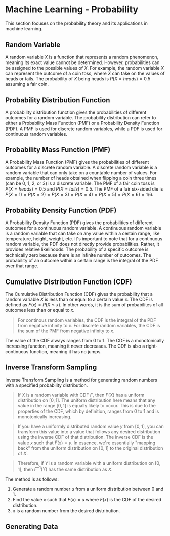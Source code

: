 # Machine Learning - Probability
This section focuses on the probability theory and its applications in machine learning.

## Random Variable
A random variable $X$ is a function that represents a random phenomenon, meaning its exact value cannot be determined. However, probabilities can be assigned to the possible values of $X$. For example, the random variable $X$ can represent the outcome of a coin toss, where $X$ can take on the values of heads or tails. The probability of $X$ being heads is $P(X = heads) = 0.5$ assuming a fair coin.

## Probability Distribution Function
A probability distribution function gives the probabilities of different outcomes for a random variable. The probability distribution can refer to either a Probability Mass Function (PMF) or a Probability Density Function (PDF). A PMF is used for discrete random variables, while a PDF is used for continuous random variables.

## Probability Mass Function (PMF)
A Probability Mass Function (PMF) gives the probabilities of different outcomes for a discrete random variable. A discrete random variable is a random variable that can only take on a countable number of values. For example, the number of heads obtained when flipping a coin three times (can be 0, 1, 2, or 3) is a discrete variable. The PMF of a fair coin toss is $P(X = heads) = 0.5$ and $P(X = tails) = 0.5$. The PMF of a fair six-sided die is $P(X = 1) = P(X = 2) = P(X = 3) = P(X = 4) = P(X = 5) = P(X = 6) = 1/6$.

## Probability Density Function (PDF)
A Probability Density Function (PDF) gives the probabilities of different outcomes for a continuous random variable. A continuous random variable is a random variable that can take on any value within a certain range, like temperature, height, weight, etc. It's important to note that for a continuous random variable, the PDF does not directly provide probabilities. Rather, it provides relative likelihoods. The probability of a specific outcome is technically zero because there is an infinite number of outcomes. The probability of an outcome within a certain range is the integral of the PDF over that range. 

## Cumulative Distribution Function (CDF)
The Cumulative Distribution Function (CDF) gives the probability that a random variable $X$ is less than or equal to a certain value $x$. The CDF is defined as $F(x) = P(X \leq x)$. In other words, it is the sum of probabilites of all outcomes less than or equal to $x$. 

> For continous random variables, the CDF is the integral of the PDF from negative infinity to $x$. For discrete random variables, the CDF is the sum of the PMF from negative infinity to $x$.

The value of the CDF always ranges from 0 to 1. The CDF is a monotonically increasing function, meaning it never decreases. The CDF is also a right-continuous function, meaning it has no jumps.

## Inverse Transform Sampling
Inverse Transform Sampling is a method for generating random numbers with a specified probability distribution.

> If $X$ is a random variable with CDF $F$, then $F(X)$ has a uniform distribution on $[0, 1]$. The uniform distribution here means that any value in the range $[0, 1]$ is equally likely to occur. This is due to the properties of the CDF, which by definition, ranges from 0 to 1 and is monotonically increasing.

> If you have a uniformly distributed random value $y$ from $[0, 1]$, you can transform this value into a value that follows any desired distribution using the inverse CDF of that distribution. The inverse CDF is the value $x$ such that $F(x) = y$. In essence, we're essentially "mapping back" from the uniform distribution on $[0, 1]$ to the original distribution of $X$.

> Therefore, if $Y$ is a random variable with a uniform distribution on $[0, 1]$, then $F^{-1}(Y)$ has the same distribution as $X$.

The method is as follows:

1. Generate a random number $u$ from a uniform distribution between 0 and 1.
2. Find the value $x$ such that $F(x) = u$ where $F(x)$ is the CDF of the desired distribution.
3. $x$ is a random number from the desired distribution.


## Generating Data

